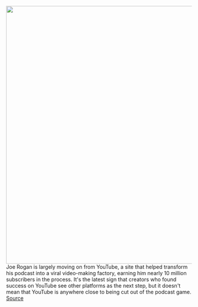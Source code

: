 <img src='https://cdn.vox-cdn.com/thumbor/AIsb3wfz2AahBcEZRTjstp7PZjA=/0x0:1440x825/1200x800/filters:focal(605x298:835x528)/cdn.vox-cdn.com/uploads/chorus_image/image/66832490/rogan_musk.0.jpg' width='700px' /><br/>
Joe Rogan is largely moving on from YouTube, a site that helped transform his podcast into a viral video-making factory, earning him nearly 10 million subscribers in the process. It's the latest sign that creators who found success on YouTube see other platforms as the next step, but it doesn't mean that YouTube is anywhere close to being cut out of the podcast game.
<a href='https://www.theverge.com/21264838/joe-rogan-youtube-podcast-spotify-video-future-creators'> Source <a/>